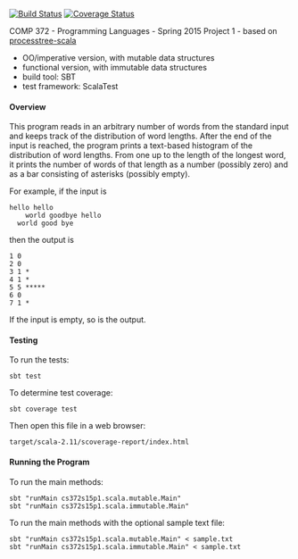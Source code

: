 [![Build Status](https://travis-ci.org/csoulakian/Word-Length-Histogram-Scala.svg)](https://travis-ci.org/csoulakian/Word-Length-Histogram-Scala)
[![Coverage Status](https://coveralls.io/repos/csoulakian/Word-Length-Histogram-Scala/badge.svg?branch=master&service=github)](https://coveralls.io/github/csoulakian/Word-Length-Histogram-Scala?branch=master)

COMP 372 - Programming Languages - Spring 2015
Project 1 - based on [processtree-scala](https://github.com/LoyolaChicagoCode/processtree-scala)
- OO/imperative version, with mutable data structures
- functional version, with immutable data structures
- build tool: SBT
- test framework: ScalaTest

#### Overview

This program reads in an arbitrary number of words from the standard input and keeps track of the distribution of word lengths.
After the end of the input is reached, the program prints a text-based histogram of the distribution of word lengths.
From one up to the length of the longest word, it prints the number of words of that length as a number (possibly zero)
and as a bar consisting of asterisks (possibly empty).

For example, if the input is

    hello hello
        world goodbye hello
      world good bye

then the output is

    1 0
    2 0
    3 1 *
    4 1 *
    5 5 *****
    6 0
    7 1 *

If the input is empty, so is the output.

#### Testing

To run the tests:

    sbt test

To determine test coverage:

    sbt coverage test

Then open this file in a web browser:

    target/scala-2.11/scoverage-report/index.html

#### Running the Program

To run the main methods:

    sbt "runMain cs372s15p1.scala.mutable.Main"
    sbt "runMain cs372s15p1.scala.immutable.Main"

To run the main methods with the optional sample text file:

    sbt "runMain cs372s15p1.scala.mutable.Main" < sample.txt
    sbt "runMain cs372s15p1.scala.immutable.Main" < sample.txt

